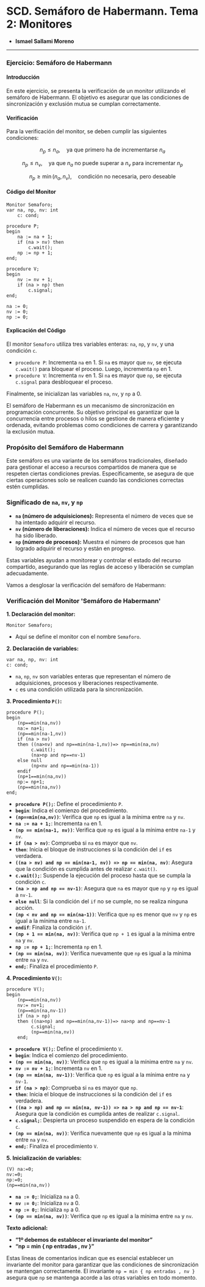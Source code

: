 # SCD. Semáforo de Habermann. Tema 2: Monitores

 - **Ismael Sallami Moreno**
 ---


### Ejercicio: Semáforo de Habermann

#### Introducción
En este ejercicio, se presenta la verificación de un monitor utilizando el semáforo de Habermann. El objetivo es asegurar que las condiciones de sincronización y exclusión mutua se cumplan correctamente.

#### Verificación
Para la verificación del monitor, se deben cumplir las siguientes condiciones:

$$n_p \leq n_a, \quad \text{ya que primero ha de incrementarse } n_a$$

$$n_p \leq n_v, \quad \text{ya que } n_a \text{ no puede superar a } n_v \text{ para incrementar } n_p$$

$$n_p \geq \min(n_a, n_v), \quad \text{condición no necesaria, pero deseable}$$

#### Código del Monitor
```verbatim
Monitor Semaforo;
var na, np, nv: int
    c: cond;

procedure P;
begin
    na := na + 1;
    if (na > nv) then
        c.wait();
    np := np + 1;
end;

procedure V;
begin
    nv := nv + 1;
    if (na > np) then
        c.signal;
end;

na := 0;
nv := 0;
np := 0;
```

#### Explicación del Código
El monitor `Semaforo` utiliza tres variables enteras: `na`, `np`, y `nv`, y una condición `c`. 

- `procedure P`: Incrementa `na` en 1. Si `na` es mayor que `nv`, se ejecuta `c.wait()` para bloquear el proceso. Luego, incrementa `np` en 1.
- `procedure V`: Incrementa `nv` en 1. Si `na` es mayor que `np`, se ejecuta `c.signal` para desbloquear el proceso.

Finalmente, se inicializan las variables `na`, `nv`, y `np` a 0.

El semáforo de Habermann es un mecanismo de sincronización en programación concurrente. Su objetivo principal es garantizar que la concurrencia entre procesos o hilos se gestione de manera eficiente y ordenada, evitando problemas como condiciones de carrera y garantizando la exclusión mutua.

### Propósito del Semáforo de Habermann
Este semáforo es una variante de los semáforos tradicionales, diseñado para gestionar el acceso a recursos compartidos de manera que se respeten ciertas condiciones previas. Específicamente, se asegura de que ciertas operaciones solo se realicen cuando las condiciones correctas estén cumplidas.

### Significado de `na`, `nv`, y `np`
- **`na` (número de adquisiciones):** Representa el número de veces que se ha intentado adquirir el recurso.
- **`nv` (número de liberaciones):** Indica el número de veces que el recurso ha sido liberado.
- **`np` (número de procesos):** Muestra el número de procesos que han logrado adquirir el recurso y están en progreso.

Estas variables ayudan a monitorear y controlar el estado del recurso compartido, asegurando que las reglas de acceso y liberación se cumplan adecuadamente.

Vamos a desglosar la verificación del semáforo de Habermann:

### Verificación del Monitor 'Semáforo de Habermann'

**1. Declaración del monitor:**
```plaintext
Monitor Semaforo;
```
- Aquí se define el monitor con el nombre `Semaforo`.

**2. Declaración de variables:**
```plaintext
var na, np, nv: int
c: cond;
```
- `na`, `np`, `nv` son variables enteras que representan el número de adquisiciones, procesos y liberaciones respectivamente.
- `c` es una condición utilizada para la sincronización.

**3. Procedimiento `P()`:**
```plaintext
procedure P();
begin
    (np==min(na,nv))
    na:= na+1;
    (np==min(na-1,nv))
    if (na > nv)
    then ((na>nv) and np==min(na-1,nv))=> np==min(na,nv)
         c.wait();
         (na>np and np==nv-1)
    else null
         (np<nv and np==min(na-1))
    endif
    (np+1==min(na,nv))
    np:= np+1;
    (np==min(na,nv))
end;
```
- **`procedure P();`**: Define el procedimiento `P`.
- **`begin`**: Indica el comienzo del procedimiento.
- **`(np==min(na,nv))`**: Verifica que `np` es igual a la mínima entre `na` y `nv`.
- **`na := na + 1;`**: Incrementa `na` en 1.
- **`(np == min(na-1, nv))`**: Verifica que `np` es igual a la mínima entre `na-1` y `nv`.
- **`if (na > nv)`**: Comprueba si `na` es mayor que `nv`.
- **`then`**: Inicia el bloque de instrucciones si la condición del `if` es verdadera.
- **`((na > nv) and np == min(na-1, nv)) => np == min(na, nv)`**: Asegura que la condición es cumplida antes de realizar `c.wait()`.
- **`c.wait();`**: Suspende la ejecución del proceso hasta que se cumpla la condición `c`.
- **`(na > np and np == nv-1)`**: Asegura que `na` es mayor que `np` y `np` es igual a `nv-1`.
- **`else null`**: Si la condición del `if` no se cumple, no se realiza ninguna acción.
- **`(np < nv and np == min(na-1))`**: Verifica que `np` es menor que `nv` y `np` es igual a la mínima entre `na-1`.
- **`endif`**: Finaliza la condición `if`.
- **`(np + 1 == min(na, nv))`**: Verifica que `np + 1` es igual a la mínima entre `na` y `nv`.
- **`np := np + 1;`**: Incrementa `np` en 1.
- **`(np == min(na, nv))`**: Verifica nuevamente que `np` es igual a la mínima entre `na` y `nv`.
- **`end;`**: Finaliza el procedimiento `P`.

**4. Procedimiento `V()`:**
```plaintext
procedure V();
begin
    (np==min(na,nv))
    nv:= nv+1;
    (np==min(na,nv-1))
    if (na > np)
    then ((na>np) and np==min(na,nv-1))=> na>np and np==nv-1
         c.signal;
         (np==min(na,nv))
    end;
```
- **`procedure V();`**: Define el procedimiento `V`.
- **`begin`**: Indica el comienzo del procedimiento.
- **`(np == min(na, nv))`**: Verifica que `np` es igual a la mínima entre `na` y `nv`.
- **`nv := nv + 1;`**: Incrementa `nv` en 1.
- **`(np == min(na, nv-1))`**: Verifica que `np` es igual a la mínima entre `na` y `nv-1`.
- **`if (na > np)`**: Comprueba si `na` es mayor que `np`.
- **`then`**: Inicia el bloque de instrucciones si la condición del `if` es verdadera.
- **`((na > np) and np == min(na, nv-1)) => na > np and np == nv-1`**: Asegura que la condición es cumplida antes de realizar `c.signal`.
- **`c.signal;`**: Despierta un proceso suspendido en espera de la condición `c`.
- **`(np == min(na, nv))`**: Verifica nuevamente que `np` es igual a la mínima entre `na` y `nv`.
- **`end;`**: Finaliza el procedimiento `V`.

**5. Inicialización de variables:**
```plaintext
(V) na:=0;
nv:=0;
np:=0;
(np==min(na,nv))
```
- **`na := 0;`**: Inicializa `na` a 0.
- **`nv := 0;`**: Inicializa `nv` a 0.
- **`np := 0;`**: Inicializa `np` a 0.
- **`(np == min(na, nv))`**: Verifica que `np` es igual a la mínima entre `na` y `nv`.

**Texto adicional:**
- **“1º debemos de establecer el invariante del monitor”**
- **“np = min { np entradas , nv }”**

Estas líneas de comentarios indican que es esencial establecer un invariante del monitor para garantizar que las condiciones de sincronización se mantengan correctamente. El invariante `np = min { np entradas , nv }` asegura que `np` se mantenga acorde a las otras variables en todo momento.
